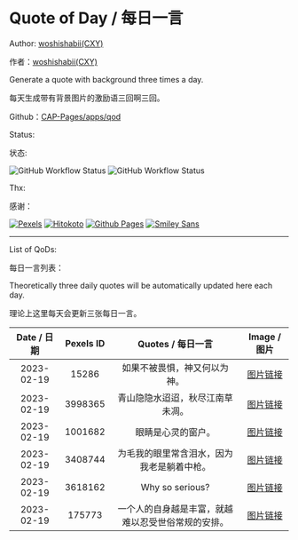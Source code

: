 # Quote of Day / 每日一言

Author: [woshishabii(CXY)](https://github.com/woshishabii)

作者：[woshishabii(CXY)](https://github.com/woshishabii)

Generate a quote with background three times a day.

每天生成带有背景图片的激励语三回啊三回。

Github：[CAP-Pages/apps/qod](https://github.com/Creep-Among-Projects/CAP-Pages/tree/master/apps/qod)

Status:

状态:

![GitHub Workflow Status](https://img.shields.io/github/actions/workflow/status/Creep-Among-Projects/CAP-Pages/qod.yml?label=QODGEN&style=for-the-badge&color=66ccff)
![GitHub Workflow Status](https://img.shields.io/github/actions/workflow/status/Creep-Among-Projects/CAP-Pages/MkDocsDeploy.yml?label=MKDOCS&style=for-the-badge&color=66ccff)

Thx:

感谢：

[![Pexels](https://images.pexels.com/lib/api/pexels.png "Photos Provided by Pexels")](https://pexels.com)
[![Hitokoto](https://developer.hitokoto.cn/logo.png "Quote Provided by Hitokoto")](https://hitokoto.cn)
[![Github Pages](https://github.githubassets.com/images/mona-loading-dark.gif "Github")](https://github.com)
[![Smiley Sans](https://raw.githubusercontent.com/atelier-anchor/smiley-sans/main/docs/images/smiley-sans.light.svg "Smiley Sans")](https://github.com/atelier-anchor/smiley-sans)

---

List of QoDs:

每日一言列表：

Theoretically three daily quotes will be automatically updated here each day.

理论上这里每天会更新三张每日一言。

| Date / 日期 |Pexels ID|Quotes / 每日一言|Image / 图片|
|:-----------:|:-------:|:--------------:|:----------:|
|2023-02-19|15286|如果不被畏惧，神又何以为神。|[图片链接](./qods/15286.jpg)|
|2023-02-19|3998365|青山隐隐水迢迢，秋尽江南草未凋。|[图片链接](./qods/3998365.jpg)|
|2023-02-19|1001682|眼睛是心灵的窗户。|[图片链接](./qods/1001682.jpg)|
|2023-02-19|3408744|为毛我的眼里常含泪水，因为我老是躺着中枪。|[图片链接](./qods/3408744.jpg)|
|2023-02-19|3618162|Why so serious?|[图片链接](./qods/3618162.jpg)|
|2023-02-19|175773|一个人的自身越是丰富，就越难以忍受世俗常规的安排。|[图片链接](./qods/175773.jpg)|
